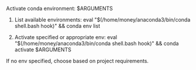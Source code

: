 Activate conda environment: $ARGUMENTS

1. List available environments:
   eval "$(/home/money/anaconda3/bin/conda shell.bash hook)" && conda env list

2. Activate specified or appropriate env:
   eval "$(/home/money/anaconda3/bin/conda shell.bash hook)" && conda activate $ARGUMENTS

If no env specified, choose based on project requirements.